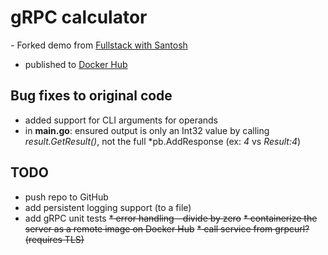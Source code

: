 # gRPC calculator
 *-* Forked demo from [Fullstack with Santosh](https://santoshk.dev/posts/2022/grpc-for-absolute-beginners-in-go/)
* published to [Docker Hub](https://hub.docker.com/repository/docker/jasonsalas/grpc-calculator/)

## Bug fixes to original code
* added support for CLI arguments for operands
* in **main.go**: ensured output is only an Int32 value by calling _result.GetResult()_, not the full *pb.AddResponse (ex: _4_ vs _Result:4_)

## TODO
* push repo to GitHub
* add persistent logging support (to a file)
* add gRPC unit tests
~~* error handling - divide by zero~~
~~* containerize the server as a remote image on Docker Hub~~
~~* call service from grpcurl? (requires TLS)~~